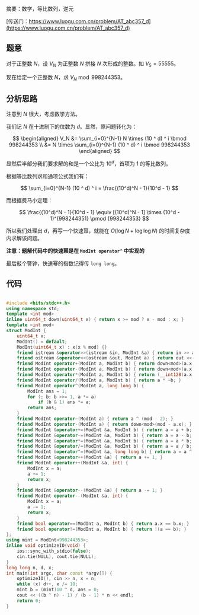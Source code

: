 摘要：数学，等比数列，逆元

[传送门：https://www.luogu.com.cn/problem/AT_abc357_d](https://www.luogu.com.cn/problem/AT_abc357_d)

## 题意

对于正整数 $N$，设 $V_N$ 为正整数 $N$ 拼接 $N$ 次形成的整数。如 $V_5 = 55555$。

现在给定一个正整数 $N$，求 $V_N \bmod 998244353$。

## 分析思路

注意到 $N$ 很大，考虑数学方法。

我们记 $N$ 在十进制下的位数为 $d$。显然，原问题转化为：

$$
\begin{aligned}
V_N &= \sum_{i=0}^{N-1} N \times (10 ^ d) ^ i \bmod 998244353 \\
&= N \times \sum_{i=0}^{N-1} (10 ^ d) ^ i \bmod 998244353
\end{aligned}
$$

显然后半部分我们要求解的和是一个公比为 $10^d$，首项为 $1$ 的等比数列。

根据等比数列求和通项公式我们有：

$$
\sum_{i=0}^{N-1} (10 ^ d) ^ i = \frac{(10^d)^N - 1}{10^d - 1}
$$

而根据费马小定理：

$$
\frac{(10^d)^N - 1}{10^d - 1} \equiv [(10^d)^N - 1] \times (10^d - 1)^{998244351} \pmod {998244353}
$$

所以我们处理出 $d$，再写一个快速幂，就能在 $O\left(\log N + \log \log N \right)$ 的时间复杂度内求解该问题。

**注意：题解代码中的快速幂是在 `ModInt operator^` 中实现的**

最后敲个警钟，快速幂的指数记得传 `long long`。

## 代码

```cpp

#include <bits/stdc++.h>
using namespace std;
template <int mod>
inline uint64_t down(uint64_t x) { return x >= mod ? x - mod : x; }
template <int mod>
struct ModInt {
    uint64_t x;
    ModInt() = default;
    ModInt(uint64_t x) : x(x % mod) {}
    friend istream &operator>>(istream &in, ModInt &a) { return in >> a.x; }
    friend ostream &operator<<(ostream &out, ModInt a) { return out << a.x; }
    friend ModInt operator+(ModInt a, ModInt b) { return down<mod>(a.x + b.x); }
    friend ModInt operator-(ModInt a, ModInt b) { return down<mod>(a.x - b.x + mod); }
    friend ModInt operator*(ModInt a, ModInt b) { return (__int128)a.x * b.x % mod; }
    friend ModInt operator/(ModInt a, ModInt b) { return a * ~b; }
    friend ModInt operator^(ModInt a, long long b) {
        ModInt ans = 1;
        for (; b; b >>= 1, a *= a)
            if (b & 1) ans *= a;
        return ans;
    }
    friend ModInt operator~(ModInt a) { return a ^ (mod - 2); }
    friend ModInt operator-(ModInt a) { return down<mod>(mod - a.x); }
    friend ModInt &operator+=(ModInt &a, ModInt b) { return a = a + b; }
    friend ModInt &operator-=(ModInt &a, ModInt b) { return a = a - b; }
    friend ModInt &operator*=(ModInt &a, ModInt b) { return a = a * b; }
    friend ModInt &operator/=(ModInt &a, ModInt b) { return a = a / b; }
    friend ModInt &operator^=(ModInt &a, long long b) { return a = a ^ b; }
    friend ModInt &operator++(ModInt &a) { return a += 1; }
    friend ModInt operator++(ModInt &a, int) {
        ModInt x = a;
        a += 1;
        return x;
    }
    friend ModInt &operator--(ModInt &a) { return a -= 1; }
    friend ModInt operator--(ModInt &a, int) {
        ModInt x = a;
        a -= 1;
        return x;
    }
    friend bool operator==(ModInt a, ModInt b) { return a.x == b.x; }
    friend bool operator!=(ModInt a, ModInt b) { return !(a == b); }
};
using mint = ModInt<998244353>;
inline void optimizeIO(void) {
    ios::sync_with_stdio(false);
    cin.tie(NULL), cout.tie(NULL);
}
long long n, d, x;
int main(int argc, char const *argv[]) {
    optimizeIO(), cin >> n, x = n;
    while (x) d++, x /= 10;
    mint b = (mint)10 ^ d, ans = 0;
    cout << ((b ^ n) - 1) / (b - 1) * n << endl;
    return 0;
}

```
